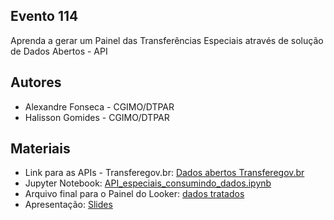 ## Evento 114
Aprenda a gerar um Painel das Transferências Especiais através de solução de Dados Abertos - API
## Autores
- Alexandre Fonseca - CGIMO/DTPAR
- Halisson Gomides - CGIMO/DTPAR
## Materiais
- Link para as APIs - Transferegov.br: [Dados abertos Transferegov.br](https://www.gov.br/transferegov/pt-br/ferramentas-gestao/dados-abertos)
- Jupyter Notebook: [API_especiais_consumindo_dados.ipynb](https://github.com/dados-cgimo-dtpar/X_FNTU_2025/blob/main/Evento_114/API_especiais_consumindo_dados.ipynb)
- Arquivo final para o Painel do Looker: [dados tratados](https://github.com/dados-cgimo-dtpar/X_FNTU_2025/blob/main/Evento_114/trans_especiais_2023_2024_tratado.xlsx)
- Apresentação: [Slides](https://github.com/dados-cgimo-dtpar/X_FNTU_2025/blob/main/Evento_114/X%20FNTU-Evento_114_slides.pptx)
